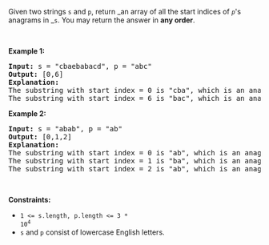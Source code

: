 Given two strings `` s `` and `` p ``, return _an array of all the start indices of _`` p ``_'s anagrams in _`` s ``. You may return the answer in __any order__.

&nbsp;

__Example 1:__

<pre>
<strong>Input:</strong> s = "cbaebabacd", p = "abc"
<strong>Output:</strong> [0,6]
<strong>Explanation:</strong>
The substring with start index = 0 is "cba", which is an anagram of "abc".
The substring with start index = 6 is "bac", which is an anagram of "abc".
</pre>

__Example 2:__

<pre>
<strong>Input:</strong> s = "abab", p = "ab"
<strong>Output:</strong> [0,1,2]
<strong>Explanation:</strong>
The substring with start index = 0 is "ab", which is an anagram of "ab".
The substring with start index = 1 is "ba", which is an anagram of "ab".
The substring with start index = 2 is "ab", which is an anagram of "ab".
</pre>

&nbsp;

__Constraints:__

*   <code>1 &lt;= s.length, p.length &lt;= 3 * 10<sup>4</sup></code>
*   `` s `` and `` p `` consist of lowercase English letters.